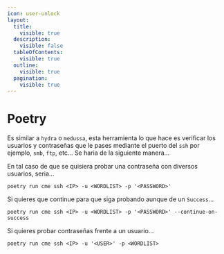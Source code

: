 ```yaml
---
icon: user-unlock
layout:
  title:
    visible: true
  description:
    visible: false
  tableOfContents:
    visible: true
  outline:
    visible: true
  pagination:
    visible: true
---
```


# Poetry

Es similar a `hydra` o `medussa`, esta herramienta lo que hace es verificar los usuarios y contraseñas que le pases mediante el puerto del `ssh` por ejemplo, `smb`, `ftp`, etc... Se haria de la siguiente manera...

En tal caso de que se quisiera probar una contraseña con diversos usuarios, seria...

```shell
poetry run cme ssh <IP> -u <WORDLIST> -p '<PASSWORD>'
```

Si quieres que continue para que siga probando aunque de un `Success`...

```shell
poetry run cme ssh <IP> -u <WORDLIST> -p '<PASSWORD>' --continue-on-success
```

Si quieres probar contraseñas frente a un usuario...

```shell
poetry run cme ssh <IP> -u '<USER>' -p <WORDLIST>
```

